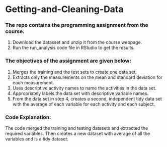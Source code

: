 # Getting-and-Cleaning-Data

### The repo contains the programming assignment from the course.
  
  1. Download the datasset and unzip it from the course webpage.
  2. Run the run_analysis code file in RStudio to get the results.
  
### The objectives of the assignment are given below:

  1. Merges the training and the test sets to create one data set.
  2. Extracts only the measurements on the mean and standard deviation for each measurement.
  3. Uses descriptive activity names to name the activities in the data set.
  4. Appropriately labels the data set with descriptive variable names.
  5. From the data set in step 4, creates a second, independent tidy data set with the average of each variable for each activity and each      subject.
  
### Code Explanation:
  
  The code merged the training and testing datasets and extracted the required variables. Then creates a new dataset with average of all     the variables and is a tidy dataset.
